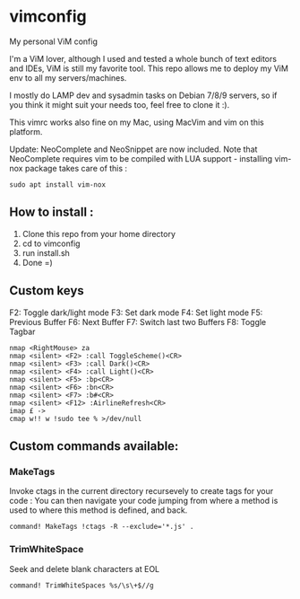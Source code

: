 # vimconfig
My personal ViM config

I'm a ViM lover, although I used and tested a whole bunch of text editors and IDEs, ViM is still my favorite tool.
This repo allows me to deploy my ViM env to all my servers/machines.

I mostly do LAMP dev and sysadmin tasks on Debian 7/8/9 servers, so if you think
it might suit your needs too, feel free to clone it :).

This vimrc works also fine on my Mac, using MacVim and vim on this platform.

Update:
NeoComplete and NeoSnippet are now included. 
Note that NeoComplete requires vim to be compiled with LUA support - installing vim-nox package takes care of this :
```
sudo apt install vim-nox
```

## How to install :
1) Clone this repo from your home directory
2) cd to vimconfig
3) run install.sh
4) Done =)

## Custom keys
F2: Toggle dark/light mode
F3: Set dark mode
F4: Set light mode
F5: Previous Buffer
F6: Next Buffer
F7: Switch last two Buffers
F8: Toggle Tagbar
```
nmap <RightMouse> za
nmap <silent> <F2> :call ToggleScheme()<CR>
nmap <silent> <F3> :call Dark()<CR>
nmap <silent> <F4> :call Light()<CR>
nmap <silent> <F5> :bp<CR>
nmap <silent> <F6> :bn<CR>
nmap <silent> <F7> :b#<CR>
nmap <silent> <F12> :AirlineRefresh<CR>
imap £ ->
cmap w!! w !sudo tee % >/dev/null
```

## Custom commands available:

### MakeTags
Invoke ctags in the current directory recursevely to create tags for your code : You can then navigate your code jumping from where a method is used to where this method is defined, and back.
```
command! MakeTags !ctags -R --exclude='*.js' .
```
### TrimWhiteSpace
Seek and delete blank characters at EOL
```
command! TrimWhiteSpaces %s/\s\+$//g
```
